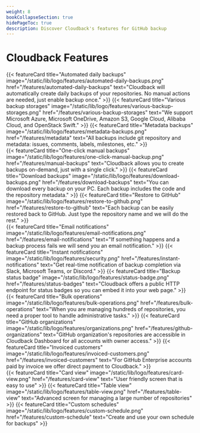 ```yaml
---
weight: 8
bookCollapseSection: true
hidePageToc: true 
description: Discover Cloudback's features for GitHub backup
---
```


# Cloudback Features

<div class="flex-row-to-column">
{{< featureCard 
  title="Automated daily backups" 
  image="/static/lib/logo/features/automated-daily-backups.png" 
  href="/features/automated-daily-backups"
  text="Cloudback will automatically create daily backups of your repositories. No manual actions are needed, just enable backup once." >}}
{{< featureCard 
  title="Various backup storages" 
  image="/static/lib/logo/features/various-backup-storages.png" 
  href="/features/various-backup-storages"
  text="We support Microsoft Azure, Microsoft OneDrive, Amazon S3, Google Cloud, Alibaba Cloud, and OpenStack Swift." >}}
{{< featureCard 
  title="Metadata backups" 
  image="/static/lib/logo/features/metadata-backups.png" 
  href="/features/metadata"
  text="All backups include git repository and metadata: issues, comments, labels, milestones, etc." >}}
</div>
<div class="flex-row-to-column">
{{< featureCard 
  title="One-click manual backups" 
  image="/static/lib/logo/features/one-click-manual-backup.png" 
  href="/features/manual-backups"
  text="Cloudback allows you to create backups on-demand, just with a single click." >}}
{{< featureCard 
  title="Download backups" 
  image="/static/lib/logo/features/download-backups.png" 
  href="/features/download-backups"
  text="You can download every backup on your PC. Each backup includes the code and the repository metadata." >}}
{{< featureCard 
  title="Restore to GitHub" 
  image="/static/lib/logo/features/restore-to-github.png" 
  href="/features/restore-to-github"
  text="Each backup can be easily restored back to GitHub. Just type the repository name and we will do the rest." >}}
</div>
<div class="flex-row-to-column">
{{< featureCard 
  title="Email notifications" 
  image="/static/lib/logo/features/email-notifications.png" 
  href="/features/email-notifications"
  text="If something happens and a backup process fails we will send you an email notification." >}}
{{< featureCard 
  title="Instant notifications" 
  image="/static/lib/logo/features/security.png" 
  href="/features/instant-notifications"
  text="Get real-time notification of backup completion via Slack, Microsoft Teams, or Discord." >}}
{{< featureCard 
  title="Backup status badge" 
  image="/static/lib/logo/features/status-badge.png" 
  href="/features/status-badges"
  text="Cloudback offers a public HTTP endpoint for status badges so you can embed it into your web page." >}}
</div>
<div class="flex-row-to-column">
{{< featureCard 
  title="Bulk operations" 
  image="/static/lib/logo/features/bulk-operations.png" 
  href="/features/bulk-operations"
  text="When you are managing hundreds of repositories, you need a proper tool to handle administrative tasks." >}}
{{< featureCard 
  title="GitHub organizations" 
  image="/static/lib/logo/features/organizations.png" 
  href="/features/github-organizations"
  text="GitHub organization's repositories are accessible in Cloudback Dashboard for all accounts with owner access." >}}
{{< featureCard 
  title="Invoiced customers" 
  image="/static/lib/logo/features/invoiced-customers.png" 
  href="/features/invoiced-customers"
  text="For GitHub Enterprise accounts paid by invoice we offer direct payment to Cloudback." >}}  
</div>
<div class="flex-row-to-column">
{{< featureCard 
  title="Card view" 
  image="/static/lib/logo/features/card-view.png" 
  href="/features/card-view"
  text="User friendly screen that is easy to use" >}}
{{< featureCard 
  title="Table view" 
  image="/static/lib/logo/features/table-view.png" 
  href="/features/table-view"
  text="Advanced screen for managing a large number of repositories" >}}
{{< featureCard 
  title="Custom schedules" 
  image="/static/lib/logo/features/custom-schedule.png" 
  href="/features/custom-schedule"
  text="Create and use your own schedule for backups" >}}
</div>
